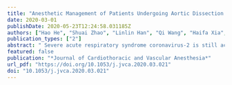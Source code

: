 ```yaml
---
title: "Anesthetic Management of Patients Undergoing Aortic Dissection Repair With Suspected Severe Acute Respiratory Syndrome Coronavirus-2 Infection"
date: 2020-03-01
publishDate: 2020-05-23T12:24:58.031185Z
authors: ["Hao He", "Shuai Zhao", "Linlin Han", "Qi Wang", "Haifa Xia", "Xin Huang", "Shanglong Yao", "Jiapeng Huang", "Xiangdong Chen"]
publication_types: ["2"]
abstract: " Severe acute respiratory syndrome coronavirus-2 is still active in Wuhan, China, and is spreading to the rest of the world. Recently, perioperative anesthetic management in patients with suspected or confirmed coronavirus-2 has been reported. However, little has been reported on the anesthetic management of patients undergoing aortic dissection repair in patients with suspected severe acute respiratory syndrome coronavirus-2 infection. During the outbreak in Wuhan, the authors’ team completed 4 cases of aortic dissection repair successfully in patients with suspected severe acute respiratory syndrome coronavirus-2 infection. The purpose of the present report is to summarize current knowledge and experiences on anesthetic management in this patient population and to provide clinical practice guidelines on anesthetic management and infection prevention and control in these critically ill patients. "
featured: false
publication: "*Journal of Cardiothoracic and Vascular Anesthesia*"
url_pdf: "https://doi.org/10.1053/j.jvca.2020.03.021"
doi: "10.1053/j.jvca.2020.03.021"
---
```


